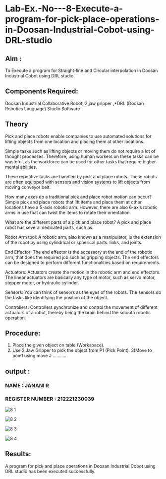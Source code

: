 # Lab-Ex.-No---8-Execute-a-program-for-pick-place-operations-in-Doosan-Industrial-Cobot-using-DRL-studio
## Aim :
To Execute a program for Straight-line and Circular interpolation in Doosan Industrial Cobot using DRL studio.

## Components Required: 
Doosan Industrial Collaborative Robot, 2 jaw gripper ,*DRL (Doosan Robotics Language) Studio Software

## Theory 
Pick and place robots enable companies to use automated solutions for lifting objects from one location and placing them at other locations.

Simple tasks such as lifting objects or moving them do not require a lot of thought processes. Therefore, using human workers on these tasks can be wasteful, as the workforce can be used for other tasks that require higher mental abilities.

These repetitive tasks are handled by pick and place robots. These robots are often equipped with sensors and vision systems to lift objects from moving conveyor belt.

How many axes do a traditional pick and place robot motion can occur?
Simple pick and place robots that lift items and place them at other locations have a 5-axis robotic arm. However, there are also 6-axis robotic arms in use that can twist the items to rotate their orientation.

What are the different parts of a pick and place robot?
A pick and place robot has several dedicated parts, such as:

Robot Arm tool: A robotic arm, also known as a manipulator, is the extension of the robot by using cylindrical or spherical parts. links, and joints.

End Effector: The end effector is the accessory at the end of the robotic arm, that does the required job such as gripping objects. The end effectors can be designed to perform different functionalities based on requirements.

Actuators: Actuators create the motion in the robotic arm and end effectors. The linear actuators are basically any type of motor, such as servo motor, stepper motor, or hydraulic cylinder.

Sensors: You can think of sensors as the eyes of the robots. The sensors do the tasks like identifying the position of the object.

Controllers: Controllers synchronize and control the movement of different actuators of a robot, thereby being the brain behind the smooth robotic operation.

## Procedure:
1) Place the given object on table (Workspace).
2) Use 2 Jaw Gripper to pick the object from P1 (Pick Point). 
3)Move to poin1 using move J
............

## output : 
### NAME : JANANI R
### REGISTER NUMBER : 212221230039
![8 1](https://github.com/Janani-2003/Lab-Ex.-No---8-Execute-a-program-for-pick-place-operations-in-Doosan-Industrial-Cobot-using-DRL-st/assets/94288340/5a613188-41e1-4be4-899d-93bd09b352c3)

![8 2](https://github.com/Janani-2003/Lab-Ex.-No---8-Execute-a-program-for-pick-place-operations-in-Doosan-Industrial-Cobot-using-DRL-st/assets/94288340/5d82418d-ac32-4f12-96e7-28e30086c313)

![8 3](https://github.com/Janani-2003/Lab-Ex.-No---8-Execute-a-program-for-pick-place-operations-in-Doosan-Industrial-Cobot-using-DRL-st/assets/94288340/bd9e2451-c642-4920-bbd2-657625eb0268)

![8 4](https://github.com/Janani-2003/Lab-Ex.-No---8-Execute-a-program-for-pick-place-operations-in-Doosan-Industrial-Cobot-using-DRL-st/assets/94288340/69fbae51-2f46-416e-8c07-2eed35f7faa6)

## Results: 
A program for pick and place operations in Doosan Industrial Cobot using DRL studio has been executed successfully.




